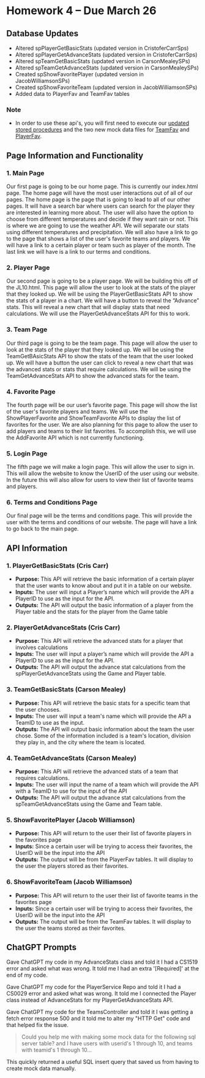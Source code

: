 # Homework 4 – Due March 26

## Database Updates
- Altered spPlayerGetBasicStats (updated version in CristoferCarrSps)
- Altered spPlayerGetAdvanceStats (updated version in CristoferCarrSps)
- Altered spTeamGetBasicStats (updated version in CarsonMealeySPs)
- Altered spTeamGetAdvanceStats (updated version in CarsonMealeySPs)
- Created spShowFavoritePlayer (updated version in JacobWilliamsonSPs)
- Created spShowFavoriteTeam (updated version in JacobWilliamsonSPs)
- Added data to PlayerFav and TeamFav tables

### Note
* In order to use these api's, you will first need to execute our [updated stored procedures](/SQL) and the two new mock data files for [TeamFav](/SQL/TeamFavData.sql) and [PlayerFav](/SQL/PlayerFavData.sql).

## Page Information and Functionality

### 1. Main Page
Our first page is going to be our home page. This is currently our index.html page. The home page will have the most user interactions out of all of our pages. The home page is the page that is going to lead to all of our other pages. It will have a search bar where users can search for the player they are interested in learning more about. The user will also have the option to choose from different temperatures and decide if they want rain or not. This is where we are going to use the weather API. We will separate our stats using different temperatures and precipitation. We will also have a link to go to the page that shows a list of the user's favorite teams and players. We will have a link to a certain player or team such as player of the month. The last link we will have is a link to our terms and conditions.

### 2. Player Page
Our second page is going to be a player page. We will be building this off of the JL10.html. This page will allow the user to look at the stats of the player that they looked up. We will be using the PlayerGetBasicStats API to show the stats of a player in a chart. We will have a button to reveal the “Advance” stats. This will reveal a new chart that will display stats that need calculations. We will use the PlayerGetAdvanceStats API for this to work.

### 3. Team Page
Our third page is going to be the team page. This page will allow the user to look at the stats of the player that they looked up. We will be using the TeamGetBAsicStats API to show the stats of the team that the user looked up. We will have a button the user can click to reveal a new chart that was the advanced stats or stats that require calculations. We will be using the TeamGetAdvanceStats API to show the advanced stats for the team.

### 4. Favorite Page
The fourth page will be our user’s favorite page. This page will show the list of the user's favorite players and teams. We will use the ShowPlayerFavorite and ShowTeamFavorite APIs to display the list of favorites for the user. We are also planning for this page to allow the user to add players and teams to their list favorites. To accomplish this, we will use the AddFavorite API which is not currently functioning.

### 5. Login Page
The fifth page we will make a login page. This will allow the user to sign in. This will allow the website to know the UserID of the user using our website. In the future this will also allow for users to view their list of favorite teams and players.

### 6. Terms and Conditions Page
Our final page will be the terms and conditions page. This will provide the user with the terms and conditions of our website. The page will have a link to go back to the main page.

## API Information

### 1. PlayerGetBasicStats (Cris Carr)
- **Purpose:** This API will retrieve the basic information of a certain player that the user wants to know about and put it in a table on our website.
- **Inputs:** The user will input a Player’s name which will provide the API a PlayerID to use as the input for the API.
- **Outputs:** The API will output the basic information of a player from the Player table and the stats for the player from the Game table

### 2. PlayerGetAdvanceStats (Cris Carr)
- **Purpose:** This API will retrieve the advanced stats for a player that involves calculations
- **Inputs:** The user will input a player’s name which will provide the API a PlayerID to use as the input for the API.
- **Outputs:** The API will output the advance stat calculations from the spPlayerGetAdvanceStats using the Game and Player table.

### 3. TeamGetBasicStats (Carson Mealey)
- **Purpose:** This API will retrieve the basic stats for a specific team that the user chooses.
- **Inputs:** The user will input a team's name which will provide the API a TeamID to use as the input.
- **Outputs:** The API will output basic information about the team the user chose.  Some of the information included is a team's location, division they play in, and the city where the team is located.

### 4. TeamGetAdvanceStats (Carson Mealey)
- **Purpose:** This API will retrieve the advanced stats of a team that requires calculations.
- **Inputs:** The user will input the name of a team which will provide the API with a TeamID to use for the input of the API
- **Outputs:** The API will output the advance stat calculations from the spTeamGetAdvanceStats using the Game and Team table.

### 5. ShowFavoritePlayer (Jacob Williamson)
- **Purpose:** This API will return to the user their list of favorite players in the favorites page
- **Inputs:** Since a certain user will be trying to access their favorites, the UserID will be the input into the API
- **Outputs:** The output will be from the PlayerFav tables. It will display to the user the players stored as their favorites.

### 6. ShowFavoriteTeam (Jacob Williamson)
- **Purpose:** This API will return to the user their list of favorite teams in the favorites page
- **Inputs:** Since a certain user will be trying to access their favorites, the UserID will be the input into the API
- **Outputs:** The output will be from the TeamFav tables. It will display to the user the teams stored as their favorites.

## ChatGPT Prompts
Gave ChatGPT my code in my AdvanceStats class and told it I had a CS1519 error and asked what was wrong. It told me I had an extra '[Required]' at the end of my code.

Gave ChatGPT my code for the PlayerService Repo and told it I had a CS0029 error and asked what was wrong. It told me I connected the Player class instead of AdvanceStats for my PlayerGetAdvanceStats API.

Gave ChatGPT my code for the TeamsController and told it I was getting a fetch error response 500 and it told me to alter my "HTTP Get" code and that helped fix the issue.

>Could you help me with making some mock data for the following sql server table? and I have users with userid's 1 through 10, and teams with teamid's 1 through 10...

This quickly returned a useful SQL insert query that saved us from having to create mock data manually. 
